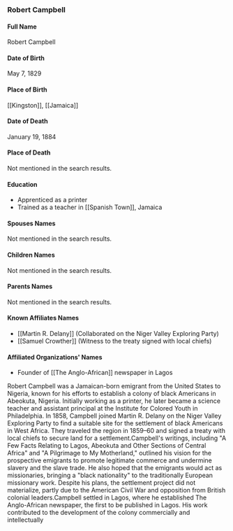### Robert Campbell

#### Full Name

Robert Campbell

#### Date of Birth

May 7, 1829

#### Place of Birth

[[Kingston]], [[Jamaica]]

#### Date of Death

January 19, 1884

#### Place of Death

Not mentioned in the search results.

#### Education

- Apprenticed as a printer
- Trained as a teacher in [[Spanish Town]], Jamaica

#### Spouses Names

Not mentioned in the search results.

#### Children Names

Not mentioned in the search results.

#### Parents Names

Not mentioned in the search results.

#### Known Affiliates Names

- [[Martin R. Delany]] (Collaborated on the Niger Valley Exploring Party)
- [[Samuel Crowther]] (Witness to the treaty signed with local chiefs)

#### Affiliated Organizations' Names

- Founder of [[The Anglo-African]] newspaper in Lagos

Robert Campbell was a Jamaican-born emigrant from the United States to Nigeria, known for his efforts to establish a colony of black Americans in Abeokuta, Nigeria. Initially working as a printer, he later became a science teacher and assistant principal at the Institute for Colored Youth in Philadelphia. In 1858, Campbell joined Martin R. Delany on the Niger Valley Exploring Party to find a suitable site for the settlement of black Americans in West Africa. They traveled the region in 1859–60 and signed a treaty with local chiefs to secure land for a settlement.Campbell's writings, including "A Few Facts Relating to Lagos, Abeokuta and Other Sections of Central Africa" and "A Pilgrimage to My Motherland," outlined his vision for the prospective emigrants to promote legitimate commerce and undermine slavery and the slave trade. He also hoped that the emigrants would act as missionaries, bringing a "black nationality" to the traditionally European missionary work. Despite his plans, the settlement project did not materialize, partly due to the American Civil War and opposition from British colonial leaders.Campbell settled in Lagos, where he established The Anglo-African newspaper, the first to be published in Lagos. His work contributed to the development of the colony commercially and intellectually
